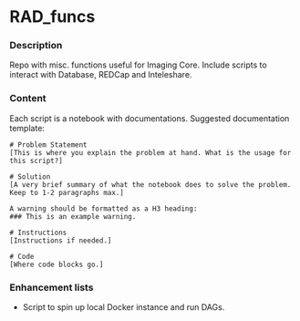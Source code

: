 # RAD_funcs
### Description
Repo with misc. functions useful for Imaging Core. Include scripts to interact with Database, REDCap and Inteleshare.

### Content
Each script is a notebook with documentations. Suggested documentation template:

```
# Problem Statement
[This is where you explain the problem at hand. What is the usage for this script?]

# Solution
[A very brief summary of what the notebook does to solve the problem. Keep to 1-2 paragraphs max.]

A warning should be formatted as a H3 heading:
### This is an example warning.

# Instructions
[Instructions if needed.]

# Code 
[Where code blocks go.]
```

### Enhancement lists
- Script to spin up local Docker instance and run DAGs.


